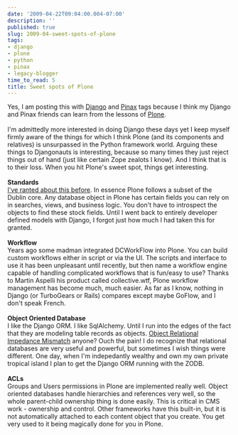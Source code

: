 ```yaml
---
date: '2009-04-22T09:04:00.004-07:00'
description: ''
published: true
slug: 2009-04-sweet-spots-of-plone
tags:
- django
- plone
- python
- pinax
- legacy-blogger
time_to_read: 5
title: Sweet spots of Plone
---
```


Yes, I am posting this with <a href="http://djangoproject.com/">Django</a> and <a href="http://pinaxproject.com/">Pinax</a> tags because I think my Django and Pinax friends can learn from the lessons of <a href="http://plone.org/">Plone</a>.<br /><br />I'm admittedly more interested in doing Django these days yet I keep myself firmly aware of the things for which I think Plone (and its components and relatives) is unsurpassed in the Python framework world. Arguing these things to Djangonauts is interesting, because so many times they just reject things out of hand (just like certain Zope zealots I know). And I think that is to their loss. When you hit Plone's sweet spot, things get interesting.<br /><br /><span style="font-weight: bold;">Standards</span><br /><a href="http://pydanny.blogspot.com/2009/02/naming-conventions-thoughts-for-pinax.html">I've ranted about this before</a>. In essence Plone follows a subset of the Dublin core. Any database object in Plone has certain fields you can rely on in searches, views, and business logic. You don't have to introspect the objects to find these stock fields. Until I went back to entirely developer defined models with Django, I forgot just how much I had taken this for granted.<br /><br /><span style="font-weight: bold;">Workflow</span><br />Years ago some madman integrated DCWorkFlow into Plone. You can build custom workflows either in script or via the UI. The scripts and interface to use it has been unpleasant until recently, but then name a workflow engine capable of handling complicated workflows that is fun/easy to use? Thanks to Martin Aspelli his product called collective.wtf, Plone workflow management has become much, much easier. As far as I know, nothing in Django (or TurboGears or Rails) compares except maybe GoFlow, and I don't speak French.<br /><br /><span style="font-weight: bold;">Object Oriented Database</span><br />I like the Django ORM. I like SqlAlchemy. Until I run into the edges of the fact that they are modeling table records as objects. <a href="http://en.wikipedia.org/wiki/Object-relational_impedance_mismatch">Object Relational Impedance Mismatch</a> anyone? Ouch the pain! I do recognize that relational databases are very useful and powerful, but sometimes I wish things were different. One day, when I'm indepedantly wealthy and own my own private tropical island I plan to get the Django ORM running with the ZODB.<br /><br /><span style="font-weight: bold;">ACLs</span><br />Groups and Users permissions in Plone are implemented really well. Object oriented databases handle hierarchies and references very well, so the whole parent-child ownership thing is done easily. This is critical in CMS work - ownership and control. Other frameworks have this built-in, but it is not automatically attached to each content object that you create. You get very used to it being magically done for you in Plone.